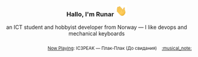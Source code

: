 <h3 align="center">Hallo, I'm Runar <img src="./assets/wave.gif" width="30px" height="30px"></h3>

<div align="center">an ICT student and hobbyist developer from Norway — I like devops and mechanical keyboards</div>

<br/>
<div align="right"><sub>
  <a href="https://www.last.fm/user/runarsf">Now Playing</a>: IC3PEAK &mdash; Плак-Плак (До свидания) &nbsp;&nbsp; <a href="https:&#x2F;&#x2F;www.last.fm&#x2F;music&#x2F;IC3PEAK&#x2F;_&#x2F;%D0%9F%D0%BB%D0%B0%D0%BA-%D0%9F%D0%BB%D0%B0%D0%BA">:musical_note:</a>
</sub></div>

